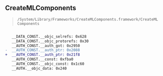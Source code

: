 ## CreateMLComponents

> `/System/Library/Frameworks/CreateMLComponents.framework/CreateMLComponents`

```diff

   __DATA_CONST.__objc_selrefs: 0x628
   __DATA_CONST.__objc_protorefs: 0x30
   __AUTH_CONST.__auth_got: 0x2950
-  __AUTH_CONST.__auth_ptr: 0x2088
+  __AUTH_CONST.__auth_ptr: 0x21f8
   __AUTH_CONST.__const: 0xfba0
   __AUTH_CONST.__objc_const: 0x1c60
   __AUTH.__objc_data: 0x240

```
